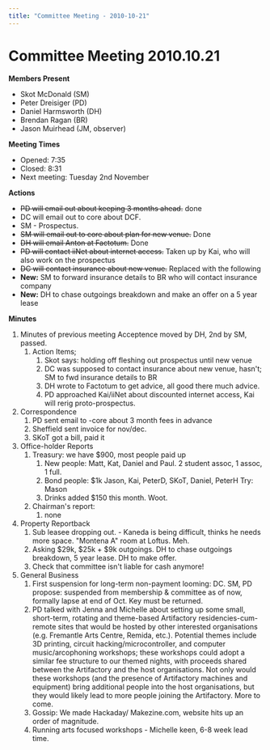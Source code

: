 ```yaml
---
title: "Committee Meeting - 2010-10-21"
---
```

# Committee Meeting 2010.10.21

**Members Present**

-   Skot McDonald (SM)
-   Peter Dreisiger (PD)
-   Daniel Harmsworth (DH)
-   Brendan Ragan (BR)
-   Jason Muirhead (JM, observer)

**Meeting Times**

-   Opened: 7:35
-   Closed: 8:31
-   Next meeting: Tuesday 2nd November

**Actions**

-   <s>PD will email out about keeping 3 months ahead.</s> done
-   DC will email out to core about DCF.
-   SM - Prospectus.
-   <s>SM will email out to core about plan for new venue.</s> Done
-   <s>DH will email Anton at Factotum.</s> Done
-   <s>PD will contact iiNet about internet access.</s> Taken up by Kai, who will also work on the prospectus
-   <s>DC will contact insurance about new venue.</s> Replaced with the following
-   **New:** SM to forward insurance details to BR who will contact insurance company
-   **New:** DH to chase outgoings breakdown and make an offer on a 5 year lease

**Minutes**

1.  Minutes of previous meeting Acceptence moved by DH, 2nd by SM, passed.
    1.  Action Items;
        1.  Skot says: holding off fleshing out prospectus until new venue
        2.  DC was supposed to contact insurance about new venue, hasn't; SM to fwd insurance details to BR
        3.  DH wrote to Factotum to get advice, all good there much advice.
        4.  PD approached Kai/iiNet about discounted internet access, Kai will rerig proto-prospectus.
2.  Correspondence
    1.  PD sent email to -core about 3 month fees in advance
    2.  Sheffield sent invoice for nov/dec.
    3.  SKoT got a bill, paid it
3.  Office-holder Reports
    1.  Treasury: we have \$900, most people paid up
        1.  New people: Matt, Kat, Daniel and Paul. 2 student assoc, 1 assoc, 1 full.
        2.  Bond people: \$1k Jason, Kai, PeterD, SKoT, Daniel, PeterH Try: Mason
        3.  Drinks added \$150 this month. Woot.
    2.  Chairman's report:
        1.  none
4.  Property Reportback
    1.  Sub leasee dropping out. - Kaneda is being difficult, thinks he needs more space. "Montena A" room at Loftus. Meh.
    2.  Asking \$29k, \$25k + \$9k outgoings. DH to chase outgoings breakdown, 5 year lease. DH to make offer.
    3.  Check that committee isn't liable for cash anymore!
5.  General Business
    1.  First suspension for long-term non-payment looming: DC. SM, PD propose: suspended from membership & committee as of now, formally lapse at end of Oct. Key must be returned.
    2.  PD talked with Jenna and Michelle about setting up some small, short-term, rotating and theme-based Artifactory residencies-cum-remote sites that would be hosted by other interested organisations (e.g. Fremantle Arts Centre, Remida, etc.). Potential themes include 3D printing, circuit hacking/microcontroller, and computer music/arcophoning workshops; these workshops could adopt a similar fee structure to our themed nights, with proceeds shared between the Artifactory and the host organisations. Not only would these workshops (and the presence of Artifactory machines and equipment) bring additional people into the host organisations, but they would likely lead to more people joining the Artifactory. More to come.
    3.  Gossip: We made Hackaday/ Makezine.com, website hits up an order of magnitude.
    4.  Running arts focused workshops - Michelle keen, 6-8 week lead time.
